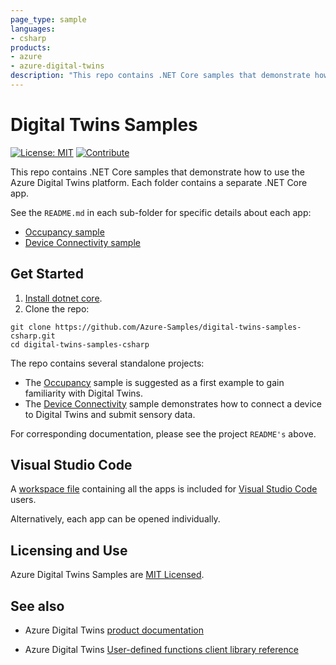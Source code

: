 ```yaml
---
page_type: sample
languages:
- csharp
products:
- azure
- azure-digital-twins
description: "This repo contains .NET Core samples that demonstrate how to use the Azure Digital Twins platform. Each folder contains a separate .NET Core app."
---
```


# Digital Twins Samples

[![License: MIT](https://img.shields.io/badge/License-MIT-yellow.svg)](https://opensource.org/licenses/MIT) [![Contribute](https://img.shields.io/badge/PR%27s-welcome-brightgreen.svg)](CONTRIBUTING.md)

This repo contains .NET Core samples that demonstrate how to use the Azure Digital Twins platform. Each folder contains a separate .NET Core app.  

See the `README.md` in each sub-folder for specific details about each app:

* [Occupancy sample](https://github.com/Azure-Samples/digital-twins-samples-csharp/tree/master/occupancy-quickstart/README.md)
* [Device Connectivity sample](https://github.com/Azure-Samples/digital-twins-samples-csharp/tree/master/device-connectivity/README.md)

## Get Started

1. [Install dotnet core](https://www.microsoft.com/net/download).
1. Clone the repo:

```shell
git clone https://github.com/Azure-Samples/digital-twins-samples-csharp.git
cd digital-twins-samples-csharp
```

The repo contains several standalone projects:

* The [Occupancy](https://github.com/Azure-Samples/digital-twins-samples-csharp/tree/master/occupancy-quickstart/README.md) sample is suggested as a first example to gain familiarity with Digital Twins.
* The [Device Connectivity](https://github.com/Azure-Samples/digital-twins-samples-csharp/tree/master/device-connectivity/README.md) sample demonstrates how to connect a device to Digital Twins and submit sensory data.

For corresponding documentation, please see the project `README's` above.

## Visual Studio Code

A [workspace file](./digital-twins-samples.code-workspace) containing all the apps is included for [Visual Studio Code](https://code.visualstudio.com/) users.

Alternatively, each app can be opened individually.

## Licensing and Use

Azure Digital Twins Samples are [MIT Licensed](./LICENSE.md).

## See also

* Azure Digital Twins [product documentation](https://docs.microsoft.com/azure/digital-twins/)

* Azure Digital Twins [User-defined functions client library reference](https://docs.microsoft.com/eazure/digital-twins/reference-user-defined-functions-client-library)
